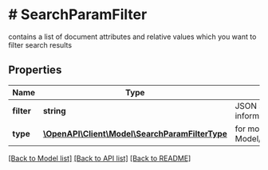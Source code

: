 # # SearchParamFilter
contains a list of document attributes and relative values which you want to filter search results

## Properties 


Name | Type | Description | Notes
------------ | ------------- | ------------- | -------------
**filter**| **string** | JSON string that contains filters information to apply to search  |
**type**| [**\OpenAPI\Client\Model\SearchParamFilterType**](SearchParamFilterType.md) |  for more information please, see Model/SearchParamFilterType.php  | [optional]


[[Back to Model list]](../../README.md#models) [[Back to API list]](../../README.md#endpoints) [[Back to README]](../../README.md)


